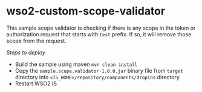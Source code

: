 # wso2-custom-scope-validator

This sample scope validator is checking if there is any scope in the token or authorization request that starts with 
`test` prefix. If so, it will remove those scope from the request.

*Steps to deploy*
- Build the sample using maven `mvn clean install`
- Copy the `sample.scope.validator-1.0.0.jar` binary file from `target` directory into
  `<IS_HOME>/repository/components/dropins` directory
- Restart WSO2 IS
